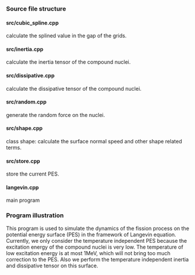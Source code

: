 ### Source file structure

#### src/cubic_spline.cpp
calculate the splined value in the gap of the grids.
#### src/inertia.cpp
calculate the inertia tensor of the compound nuclei.
#### src/dissipative.cpp
calculate the dissipative tensor of the compound nuclei.
#### src/random.cpp
generate the random force on the nuclei.
#### src/shape.cpp
class shape: calculate the surface normal speed and other shape
related terms.
#### src/store.cpp
store the current PES.
#### langevin.cpp
main program

### Program illustration

This program is used to simulate the dynamics of the fission process
on the potential energy surface (PES) in the framework of Langevin
equation. Currently, we only consider the temperature independent PES
because the excitation energy of the compound nuclei is very low. The
temperature of low excitation energy is at most 1MeV, which will not
bring too much correction to the PES. Also we perform the temperature
independent inertia and dissipative tensor on this surface.